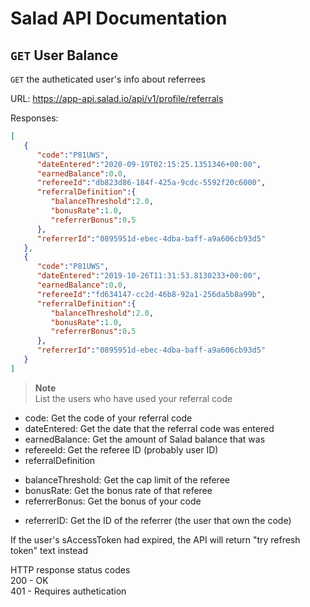 # Salad API Documentation

## `GET` User Balance
`GET` the autheticated user's info about referrees

URL: https://app-api.salad.io/api/v1/profile/referrals

Responses:
```json
[
   {
      "code":"P81UWS",
      "dateEntered":"2020-09-19T02:15:25.1351346+00:00",
      "earnedBalance":0.0,
      "refereeId":"db823d86-184f-425a-9cdc-5592f20c6000",
      "referralDefinition":{
         "balanceThreshold":2.0,
         "bonusRate":1.0,
         "referrerBonus":0.5
      },
      "referrerId":"0895951d-ebec-4dba-baff-a9a606cb93d5"
   },
   {
      "code":"P81UWS",
      "dateEntered":"2019-10-26T11:31:53.8130233+00:00",
      "earnedBalance":0.0,
      "refereeId":"fd634147-cc2d-46b8-92a1-256da5b8a99b",
      "referralDefinition":{
         "balanceThreshold":2.0,
         "bonusRate":1.0,
         "referrerBonus":0.5
      },
      "referrerId":"0895951d-ebec-4dba-baff-a9a606cb93d5"
   }
]
```

> **Note** <br>
> List the users who have used your referral code
* code: Get the code of your referral code
* dateEntered: Get the date that the referral code was entered
* earnedBalance: Get the amount of Salad balance that was 
* refereeId: Get the referee ID (probably user ID)
* referralDefinition
 - balanceThreshold: Get the cap limit of the referee
 - bonusRate: Get the bonus rate of that referee
 - referrerBonus: Get the bonus of your code
* referrerID: Get the ID of the referrer (the user that own the code)

If the user's sAccessToken had expired, the API will return "try refresh token" text instead

HTTP response status codes <br>
200	- OK <br>
401 - Requires authetication